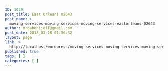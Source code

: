 ```yaml
---
ID: 1029
post_title: East Orleans 02643
post_name: >
  moving-services-moving-services-moving-services-eastorleans-02643
author: mrgabonijeff@gmail.com
post_date: 2018-03-28 01:36:32
layout: page
link: >
  http://localhost/wordpress/moving-services-moving-services-moving-services-eastorleans-02643/
published: true
tags: [ ]
categories: [ ]
---
```

